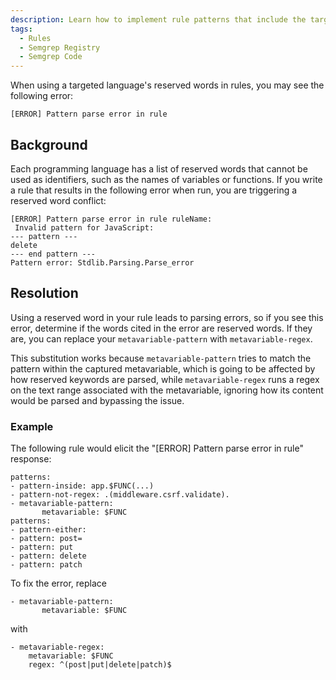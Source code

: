 ```yaml
---
description: Learn how to implement rule patterns that include the targeted language's reserved words.
tags:
  - Rules
  - Semgrep Registry
  - Semgrep Code
---
```


When using a targeted language's reserved words in rules, you may see the following error:

```console
[ERROR] Pattern parse error in rule
```

## Background

Each programming language has a list of reserved words that cannot be used as identifiers, such as the names of variables or functions. If you write a rule that results in the following error when run, you are triggering a reserved word conflict:

```console
[ERROR] Pattern parse error in rule ruleName:
 Invalid pattern for JavaScript:
--- pattern ---
delete
--- end pattern ---
Pattern error: Stdlib.Parsing.Parse_error
```

## Resolution

Using a reserved word in your rule leads to parsing errors, so if you see this error, determine if the words cited in the error are reserved words. If they are, you can replace your `metavariable-pattern` with `metavariable-regex`. 

This substitution works because `metavariable-pattern` tries to match the pattern within the captured metavariable, which is going to be affected by how reserved keywords are parsed, while `metavariable-regex` runs a regex on the text range associated with the metavariable, ignoring how its content would be parsed and bypassing the issue.

### Example

The following rule would elicit the "[ERROR] Pattern parse error in rule" response:

```code
patterns:
- pattern-inside: app.$FUNC(...)
- pattern-not-regex: .(middleware.csrf.validate).
- metavariable-pattern:
       metavariable: $FUNC
patterns:
- pattern-either:
- pattern: post=
- pattern: put
- pattern: delete
- pattern: patch
```

To fix the error, replace 

```code
- metavariable-pattern:
       metavariable: $FUNC
```

with 

```code
- metavariable-regex:
    metavariable: $FUNC
    regex: ^(post|put|delete|patch)$
```

